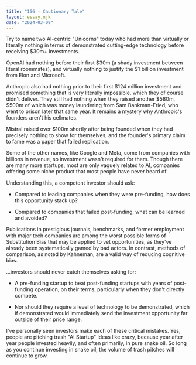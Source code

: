 ```yaml
---
title: "156 - Cautionary Tale"
layout: essay.njk
date: "2024-03-09"
---
```


Try to name two AI-centric "Unicorns" today who had more than virtually or literally nothing in terms of demonstrated cutting-edge technology before receiving $30m+ investments.

OpenAI had nothing before their first $30m (a shady investment between literal roommates), and virtually nothing to justify the $1 billion investment from Elon and Microsoft.

Anthropic also had nothing prior to their first $124 million investment and promised something that is very literally impossible, which they of course didn't deliver. They still had nothing when they raised another $580m, $500m of which was money laundering from Sam Bankman-Fried, who went to prison later that same year. It remains a mystery why Anthropic's founders aren't his cellmates.

Mistral raised over $100m shortly after being founded when they had precisely nothing to show for themselves, and the founder's primary claim to fame was a paper that failed replication.

Some of the other names, like Google and Meta, come from companies with billions in revenue, so investment wasn't required for them. Though there are many more startups, most are only vaguely related to AI, companies offering some niche product that most people have never heard of.

Understanding this, a competent investor should ask:

- Compared to leading companies when they were pre-funding, how does this opportunity stack up?

- Compared to companies that failed post-funding, what can be learned and avoided?

Publications in prestigious journals, benchmarks, and former employment with major tech companies are among the worst possible forms of Substitution Bias that may be applied to vet opportunities, as they've already been systematically gamed by bad actors. In contrast, methods of comparison, as noted by Kahneman, are a valid way of reducing cognitive bias.

...investors should never catch themselves asking for:

- A pre-funding startup to beat post-funding startups with years of post-funding operation, on their terms, particularly when they don't directly compete.

- Nor should they require a level of technology to be demonstrated, which if demonstrated would immediately send the investment opportunity far outside of their price range.

I've personally seen investors make each of these critical mistakes. Yes, people are pitching trash "AI Startup" ideas like crazy, because year after year people invested heavily, and often primarily, in pure snake oil. So long as you continue investing in snake oil, the volume of trash pitches will continue to grow.
